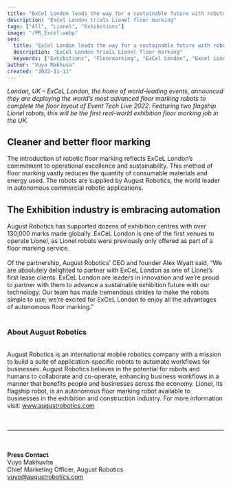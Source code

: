```yaml
---
title: "ExCel London leads the way for a sustainable future with robots"
description: "ExCel London trials Lionel floor marking"
tags: ["All", "Lionel", "Exhibitions"]
image: "/PR_Excel.webp"
seo:
  title: "ExCel London leads the way for a sustainable future with robots"
  description: "ExCel London trials Lionel floor marking"
  keywords: ["Exhibitions", "Floormarking", "ExCel London", "Excel London"]
author: "Vuyo Makhuva"
created: "2022-11-11"
---
```


_London, UK – ExCeL London, the home of world-leading events, announced they are deploying the world’s most advanced floor marking robots to complete the floor layout of Event Tech Live 2022. Featuring two flagship Lionel robots, this will be the first real-world exhibition floor marking job in the UK._

## Cleaner and better floor marking

The introduction of robotic floor marking reflects ExCeL London’s commitment to operational excellence and sustainability. This method of floor marking vastly reduces the quantity of consumable materials and energy used. The robots are supplied by August Robotics, the world leader in autonomous commercial robotic applications.

## The Exhibition industry is embracing automation

August Robotics has supported dozens of exhibition centres with over 130,000 marks made globally. ExCeL London is one of the first venues to operate Lionel, as Lionel robots were previously only offered as part of a floor marking service.
<br/><br/>
Of the partnership, August Robotics’ CEO and founder Alex Wyatt said, “We are absolutely delighted to partner with ExCeL London as one of Lionel’s first lease clients. ExCeL London are leaders in innovation and we’re proud to partner with them to advance a sustainable exhibition future with our technology. Our team has made tremendous strides to make the robots simple to use; we’re excited for ExCeL London to enjoy all the advantages of autonomous floor marking.”
<br/><br/>

### **About August Robotics**

<br/>
August Robotics is an international mobile robotics company with a mission to build a suite
of application-specific robots to automate workflows for businesses. August Robotics
believes in the potential for robots and humans to collaborate and co-operate, enhancing
business workflows in a manner that benefits people and businesses across the economy.
Lionel, its flagship robot, is an autonomous floor marking robot available to businesses in
the exhibition and construction industry. For more information visit: <a class="text-arprimary underline" href="https://www.augustrobotics.com">www.augustrobotics.com</a> 
<br/><br/><br/>

---

<br/><br/>
<strong>Press Contact</strong><br/>
Vuyo Makhuvha<br/>
Chief Marketing Officer, August Robotics<br/>
vuyo@augustrobotics.com
